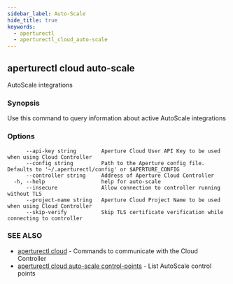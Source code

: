 ```yaml
---
sidebar_label: Auto-Scale
hide_title: true
keywords:
  - aperturectl
  - aperturectl_cloud_auto-scale
---
```


<!-- markdownlint-disable -->

## aperturectl cloud auto-scale

AutoScale integrations

### Synopsis

Use this command to query information about active AutoScale integrations

### Options

```
      --api-key string        Aperture Cloud User API Key to be used when using Cloud Controller
      --config string         Path to the Aperture config file. Defaults to '~/.aperturectl/config' or $APERTURE_CONFIG
      --controller string     Address of Aperture Cloud Controller
  -h, --help                  help for auto-scale
      --insecure              Allow connection to controller running without TLS
      --project-name string   Aperture Cloud Project Name to be used when using Cloud Controller
      --skip-verify           Skip TLS certificate verification while connecting to controller
```

### SEE ALSO

- [aperturectl cloud](/reference/aperture-cli/aperturectl/cloud/cloud.md) - Commands to communicate with the Cloud Controller
- [aperturectl cloud auto-scale control-points](/reference/aperture-cli/aperturectl/cloud/auto-scale/control-points/control-points.md) - List AutoScale control points
